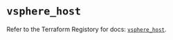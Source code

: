# `vsphere_host`

Refer to the Terraform Registory for docs: [`vsphere_host`](https://registry.terraform.io/providers/hashicorp/vsphere/2.4.2/docs/resources/host).
